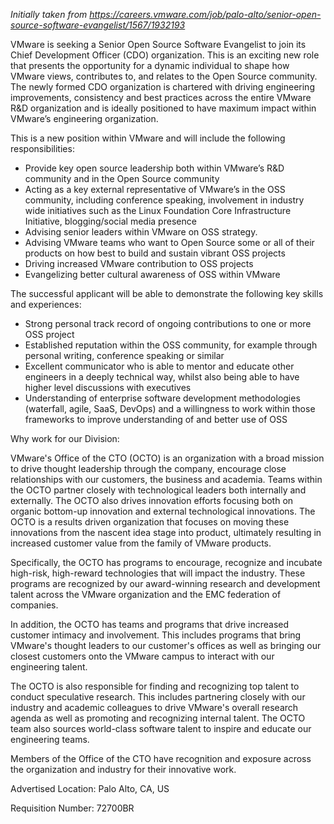 *Initially taken from https://careers.vmware.com/job/palo-alto/senior-open-source-software-evangelist/1567/1932193*

VMware is seeking a Senior Open Source Software Evangelist to join its Chief Development Officer (CDO) organization. This is an exciting new role that presents the opportunity for a dynamic individual to shape how VMware views, contributes to, and relates to the Open Source community. The newly formed CDO organization is chartered with driving engineering improvements, consistency and best practices across the entire VMware R&D organization and is ideally positioned to have maximum impact within VMware’s engineering organization.

This is a new position within VMware and will include the following responsibilities:

* Provide key open source leadership both within VMware’s R&D community and in the Open Source community
* Acting as a key external representative of VMware’s in the OSS community, including conference speaking, involvement in industry wide initiatives such as the Linux Foundation Core Infrastructure Initiative, blogging/social media presence 
* Advising senior leaders within VMware on OSS strategy.
* Advising VMware teams who want to Open Source some or all of their products on how best to build and sustain vibrant OSS projects
* Driving increased VMware contribution to OSS projects 
* Evangelizing better cultural awareness of OSS within VMware

The successful applicant will be able to demonstrate the following key skills and experiences:

* Strong personal track record of ongoing contributions to one or more OSS project
* Established reputation within the OSS community, for example through personal writing, conference speaking or similar
* Excellent communicator who is able to mentor and educate other engineers in a deeply technical way, whilst also being able to have higher level discussions with executives
* Understanding of enterprise software development methodologies (waterfall, agile, SaaS, DevOps) and a willingness to work within those frameworks to improve understanding of and better use of OSS

Why work for our Division:

VMware's Office of the CTO (OCTO) is an organization with a broad mission to drive thought leadership through the company, encourage close relationships with our customers, the business and academia. Teams within the OCTO partner closely with technological leaders both internally and externally. The OCTO also drives innovation efforts focusing both on organic bottom-up innovation and external technological innovations. The OCTO is a results driven organization that focuses on moving these innovations from the nascent idea stage into product, ultimately resulting in increased customer value from the family of VMware products. 

Specifically, the OCTO has programs to encourage, recognize and incubate high-risk, high-reward technologies that will impact the industry. These programs are recognized by our award-winning research and development talent across the VMware organization and the EMC federation of companies. 

In addition, the OCTO has teams and programs that drive increased customer intimacy and involvement. This includes programs that bring VMware's thought leaders to our customer's offices as well as bringing our closest customers onto the VMware campus to interact with our engineering talent. 

The OCTO is also responsible for finding and recognizing top talent to conduct speculative research. This includes partnering closely with our industry and academic colleagues to drive VMware's overall research agenda as well as promoting and recognizing internal talent. The OCTO team also sources world-class software talent to inspire and educate our engineering teams. 

Members of the Office of the CTO have recognition and exposure across the organization and industry for their innovative work.

Advertised Location: Palo Alto, CA, US

Requisition Number: 72700BR

